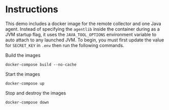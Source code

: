 # Instructions
This demo includes a docker image for the remote collector and one Java agent.  Instead of specifying the `agentlib` inside the container during as a JVM startup flag, it uses the `JAVA_TOOL_OPTIONS` environment variable to auto attach to any launched JVM. To begin, you must first update the value for `SECRET_KEY` in `.env` then run the following commands.

Build the images

```
docker-compose build --no-cache
```

Start the images
```
docker-compose up
```

Stop and destroy the images
```
docker-compose down
```